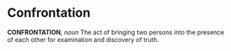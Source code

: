 # Confrontation

**CONFRONTATION**, _noun_ The act of bringing two persons into the presence of each other for examination and discovery of truth.